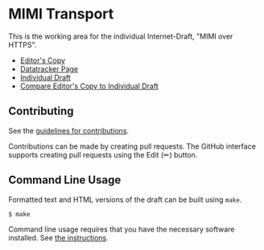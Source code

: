 # MIMI Transport

This is the working area for the individual Internet-Draft, "MIMI over HTTPS".

* [Editor's Copy](https://kkohbrok.github.io/mimi-transport/#go.draft-kohbrok-mimi-transport.html)
* [Datatracker Page](https://datatracker.ietf.org/doc/draft-kohbrok-mimi-transport)
* [Individual Draft](https://datatracker.ietf.org/doc/html/draft-kohbrok-mimi-transport)
* [Compare Editor's Copy to Individual Draft](https://kkohbrok.github.io/mimi-transport/#go.draft-kohbrok-mimi-transport.diff)


## Contributing

See the
[guidelines for contributions](https://github.com/kkohbrok/mimi-transport/blob/main/CONTRIBUTING.md).

Contributions can be made by creating pull requests.
The GitHub interface supports creating pull requests using the Edit (✏) button.


## Command Line Usage

Formatted text and HTML versions of the draft can be built using `make`.

```sh
$ make
```

Command line usage requires that you have the necessary software installed.  See
[the instructions](https://github.com/martinthomson/i-d-template/blob/main/doc/SETUP.md).

